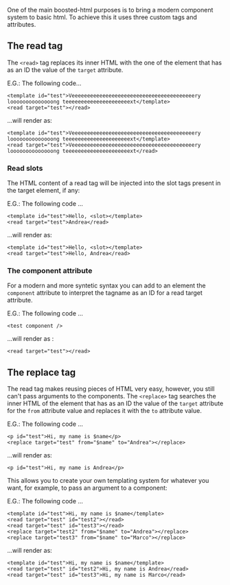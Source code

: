 One of the main boosted-html purposes is to bring a modern component system to basic html. To achieve this it uses three custom tags and attributes.

## The read tag

The `<read>` tag replaces its inner HTML with the one of the element that has as an ID the value of the `target` attribute.

E.G.: The following code...

    <template id="test">Veeeeeeeeeeeeeeeeeeeeeeeeeeeeeeeeeeeeeeeery loooooooooooooong teeeeeeeeeeeeeeeeeeeeext</template>
    <read target="test"></read>

...will render as:

    <template id="test">Veeeeeeeeeeeeeeeeeeeeeeeeeeeeeeeeeeeeeeeery loooooooooooooong teeeeeeeeeeeeeeeeeeeeext</template>
    <read target="test">Veeeeeeeeeeeeeeeeeeeeeeeeeeeeeeeeeeeeeeeery loooooooooooooong teeeeeeeeeeeeeeeeeeeeext</read>



### Read slots

The HTML content of a read tag will be injected into the slot tags present in the target element, if any:

E.G.: The following code ...

    <template id="test">Hello, <slot></template>
    <read target="test">Andrea</read>

...will render as:


    <template id="test">Hello, <slot></template>
    <read target="test">Hello, Andrea</read>

### The component attribute

For a modern and more syntetic syntax you can add to an element the `component` attribute to interpret the tagname as an ID for a read target attribute. 

E.G.: The following code ...

    <test component />

...will render as :

    <read target="test"></read>

## The replace tag

The read tag makes reusing pieces of HTML very easy, however, you still can't pass arguments to the components. The `<replace>` tag searches the inner HTML of the element that has as an ID the value of the `target` attribute for the `from` attribute value and replaces it with the `to` attribute value.

E.G.: The following code ...

    <p id="test">Hi, my name is $name</p>
    <replace target="test" from="$name" to="Andrea"></replace>

...will render as:

    <p id="test">Hi, my name is Andrea</p>

This allows you to create your own templating system for whatever you want, for example, to pass an argument to a component:

E.G.: The following code ...

    <template id="test">Hi, my name is $name</template>
    <read target="test" id="test2"></read>
    <read target="test" id="test3"></read>  
    <replace target="test2" from="$name" to="Andrea"></replace>
    <replace target="test3" from="$name" to="Marco"></replace>


...will render as:

    <template id="test">Hi, my name is $name</template>
    <read target="test" id="test2">Hi, my name is Andrea</read>
    <read target="test" id="test3">Hi, my name is Marco</read>  


